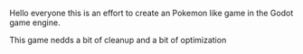 
Hello everyone this is an effort to create an Pokemon like game in the Godot game engine.

This game nedds a bit of cleanup and a bit of optimization
